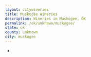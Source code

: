```yaml
---
layout: citywineries
title: Muskogee Wineries
description: Wineries in Muskogee, OK
permalink: /ok/unknown/muskogee/
state: ok
county: unknown
city: muskogee
---
```

-
